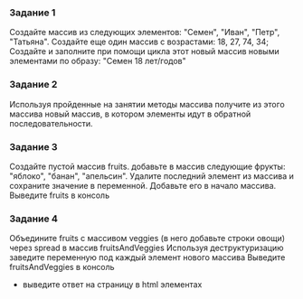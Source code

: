### Задание 1
Создайте массив из следующих элементов: "Семен", "Иван", "Петр", "Татьяна".
Создайте еще один массив с возрастами: 18, 27, 74, 34; Создайте и заполните
при помощи цикла этот новый массив новыми элементами по образу: "Семен 18 лет/годов"

### Задание 2
Используя пройденные на занятии методы массива получите из этого массива новый массив,
в котором элементы идут в обратной последовательности.


### Задание 3
Создайте пустой массив fruits.
добавьте в массив следующие фрукты: "яблоко", "банан", "апельсин".
Удалите последний элемент из массива и сохраните значение в переменной.
Добавьте его в начало массива.
Выведите fruits в консоль

### Задание 4
Объедините fruits с массивом veggies (в него добавьте строки овощи) через spread в массив fruitsAndVeggies
Используя деструктуризацию заведите переменную под каждый элемент нового массива
Выведите fruitsAndVeggies в консоль


* выведите ответ на страницу в html элементах
